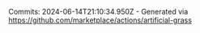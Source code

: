 Commits: 2024-06-14T21:10:34.950Z - Generated via https://github.com/marketplace/actions/artificial-grass
<br>
